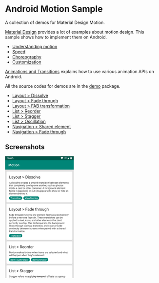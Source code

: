 Android Motion Sample
=====================

A collection of demos for Material Design Motion.

[Material Design](https://material.io) provides a lot of examples about motion design. This sample
shows how to implement them on Android.

- [Understanding motion](https://material.io/design/motion/understanding-motion.html)
- [Speed](https://material.io/design/motion/speed.html)
- [Choreography](https://material.io/design/motion/choreography.html)
- [Customization](https://material.io/design/motion/customization.html)

[Animations and Transitions](https://developer.android.com/training/animation) explains how to use
various animation APIs on Android.

All the source codes for demos are in the [demo](app/src/main/java/com/example/android/motion/demo)
package.

- [Layout > Dissolve](app/src/main/java/com/example/android/motion/demo/dissolve)
- [Layout > Fade through](app/src/main/java/com/example/android/motion/demo/fadethrough)
- [Layout > FAB transformation](app/src/main/java/com/example/android/motion/demo/fabtransformation)
- [List > Reorder](app/src/main/java/com/example/android/motion/demo/reorder)
- [List > Stagger](app/src/main/java/com/example/android/motion/demo/stagger)
- [List > Oscillation](app/src/main/java/com/example/android/motion/demo/oscillation)
- [Navigation > Shared element](app/src/main/java/com/example/android/motion/demo/sharedelement)
- [Navigation > Fade through](app/src/main/java/com/example/android/motion/demo/navfadethrough)

Screenshots
-----------

<img src="screenshots/main.png" height="400" alt="Screenshot"/>
